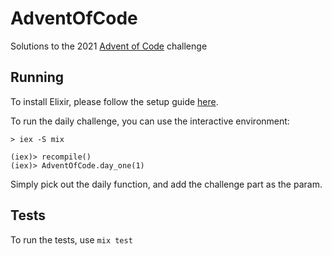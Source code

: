 # AdventOfCode

Solutions to the 2021 [Advent of Code](https://adventofcode.com/2021) challenge

## Running
To install Elixir, please follow the setup guide [here](https://elixir-lang.org/install.html).

To run the daily challenge, you can use the interactive environment:

```
> iex -S mix

(iex)> recompile()
(iex)> AdventOfCode.day_one(1)

```

Simply pick out the daily function, and add the challenge part as the param.

## Tests
To run the tests, use `mix test`



